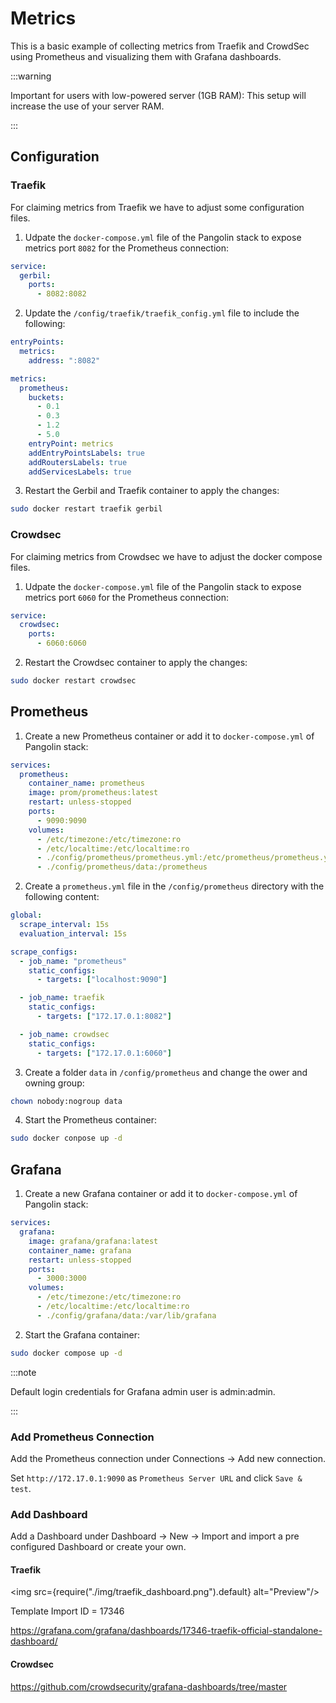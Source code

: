 # Metrics

This is a basic example of collecting metrics from Traefik and CrowdSec using Prometheus and visualizing them with Grafana dashboards.

:::warning

Important for users with low-powered server (1GB RAM):
This setup will increase the use of your server RAM.

:::

## Configuration

### Traefik

For claiming metrics from Traefik we have to adjust some configuration files.

1. Udpate the `docker-compose.yml` file of the Pangolin stack to expose metrics port `8082` for the Prometheus connection:

```yaml
service:
  gerbil:
    ports:
      - 8082:8082
```

2. Update the `/config/traefik/traefik_config.yml` file to include the following:

```yaml
entryPoints:
  metrics:
    address: ":8082"

metrics:
  prometheus:
    buckets:
      - 0.1
      - 0.3
      - 1.2
      - 5.0
    entryPoint: metrics
    addEntryPointsLabels: true
    addRoutersLabels: true
    addServicesLabels: true
```

3. Restart the Gerbil and Traefik container to apply the changes:

```bash
sudo docker restart traefik gerbil
```

### Crowdsec

For claiming metrics from Crowdsec we have to adjust the docker compose files.

1. Udpate the `docker-compose.yml` file of the Pangolin stack to expose metrics port `6060` for the Prometheus connection:

```yaml
service:
  crowdsec:
    ports:
      - 6060:6060
```

2. Restart the Crowdsec container to apply the changes:

```bash
sudo docker restart crowdsec
```

## Prometheus

1. Create a new Prometheus container or add it to `docker-compose.yml` of Pangolin stack:

```yaml
services:
  prometheus:
    container_name: prometheus
    image: prom/prometheus:latest
    restart: unless-stopped
    ports:
      - 9090:9090
    volumes:
      - /etc/timezone:/etc/timezone:ro
      - /etc/localtime:/etc/localtime:ro
      - ./config/prometheus/prometheus.yml:/etc/prometheus/prometheus.yml
      - ./config/prometheus/data:/prometheus
```

2. Create a `prometheus.yml` file in the `/config/prometheus` directory with the following content:

```yaml
global:
  scrape_interval: 15s
  evaluation_interval: 15s

scrape_configs:
  - job_name: "prometheus"
    static_configs:
      - targets: ["localhost:9090"]

  - job_name: traefik
    static_configs:
      - targets: ["172.17.0.1:8082"]

  - job_name: crowdsec
    static_configs:
      - targets: ["172.17.0.1:6060"]
```

3. Create a folder `data` in `/config/prometheus` and change the ower and owning group:

```bash
chown nobody:nogroup data
```

4. Start the Prometheus container:

```bash
sudo docker conpose up -d
```

## Grafana

1. Create a new Grafana container or add it to `docker-compose.yml` of Pangolin stack:

```yaml
services:
  grafana:
    image: grafana/grafana:latest
    container_name: grafana
    restart: unless-stopped
    ports:
      - 3000:3000
    volumes:
      - /etc/timezone:/etc/timezone:ro
      - /etc/localtime:/etc/localtime:ro
      - ./config/grafana/data:/var/lib/grafana
```

2. Start the Grafana container:

```bash
sudo docker compose up -d
```

:::note

Default login credentials for Grafana admin user is admin:admin.

:::

### Add Prometheus Connection

Add the Prometheus connection under Connections -> Add new connection.

Set `http://172.17.0.1:9090` as `Prometheus Server URL` and click `Save & test`.

### Add Dashboard

Add a Dashboard under Dashboard -> New -> Import and import a pre configured Dashboard or create your own.

#### Traefik

<img src={require("./img/traefik_dashboard.png").default} alt="Preview"/>

Template Import ID = 17346

https://grafana.com/grafana/dashboards/17346-traefik-official-standalone-dashboard/

#### Crowdsec

https://github.com/crowdsecurity/grafana-dashboards/tree/master
